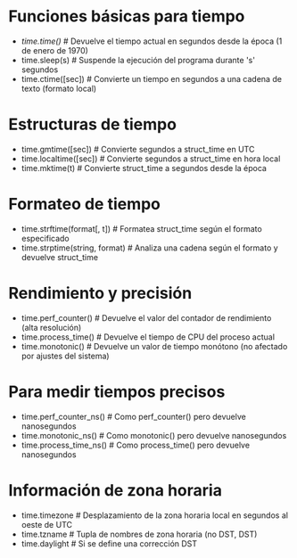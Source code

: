 # Funciones básicas para tiempo

- *time.time()*       # Devuelve el tiempo actual en segundos desde la época (1 de enero de 1970)
- time.sleep(s)     # Suspende la ejecución del programa durante 's' segundos
- time.ctime([sec]) # Convierte un tiempo en segundos a una cadena de texto (formato local)

# Estructuras de tiempo
- time.gmtime([sec])    # Convierte segundos a struct_time en UTC
- time.localtime([sec]) # Convierte segundos a struct_time en hora local
- time.mktime(t)        # Convierte struct_time a segundos desde la época

# Formateo de tiempo
- time.strftime(format[, t]) # Formatea struct_time según el formato especificado
- time.strptime(string, format) # Analiza una cadena según el formato y devuelve struct_time

# Rendimiento y precisión
- time.perf_counter() # Devuelve el valor del contador de rendimiento (alta resolución)
- time.process_time() # Devuelve el tiempo de CPU del proceso actual
- time.monotonic()    # Devuelve un valor de tiempo monótono (no afectado por ajustes del sistema)

# Para medir tiempos precisos
- time.perf_counter_ns() # Como perf_counter() pero devuelve nanosegundos
- time.monotonic_ns()    # Como monotonic() pero devuelve nanosegundos
- time.process_time_ns() # Como process_time() pero devuelve nanosegundos

# Información de zona horaria
- time.timezone  # Desplazamiento de la zona horaria local en segundos al oeste de UTC
- time.tzname    # Tupla de nombres de zona horaria (no DST, DST)
- time.daylight  # Si se define una corrección DST
